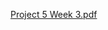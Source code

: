 [Project 5 Week 3.pdf](https://github.com/helenlu66/Stair-Climbing-Robot/files/13782377/Project.5.Week.3.pdf)
